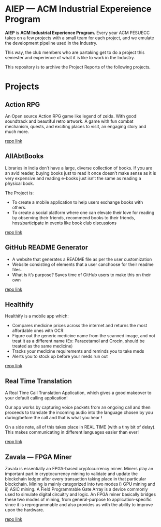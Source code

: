 # AIEP — ACM Industrial Expereience Program

**AIEP** is **ACM Industrial Experience Program.** Every year ACM PESUECC takes on a few projects with a small team for each project, and we emulate the development pipeline used in the Industry.


This way, the club members who are partaking get to do a project this semester and experience of what it is like to work in the Industry.


This repository is to archive the Project Reports of the following projects.

# Projects

## Action RPG

An Open source Action RPG game like legend of zelda. With good soundtrack and beautiful retro artwork. A game with fun combat mechanism, quests, and exciting places to visit, an engaging story and much more.



[repo link](https://github.com/acmpesuecc/actionrpg)

## AllAbtBooks

Libraries in India don’t have a large, diverse collection of books. If you are an avid reader, buying books just to read it once doesn’t make sense as it is very expensive and reading e-books just isn’t the same as reading a physical book.

The Project is:
+ To create a mobile application to help users exchange books with others.
+ To create a social platform where one can elevate their love for reading by observing their friends, recommend books to their friends, host/participate in events like book club discussions



[repo link](https://github.com/acmpesuecc/allabtbooks)

## GitHub README Generator

+ A website that generates a README file as per the user customization
+ Website consisting of elements that a user canchoose for their readme files.
+ What is it’s purpose? Saves time of GitHub users to make this on their own



[repo link](https://github.com/acmpesuecc/readme-generator)

## Healthify

Healthify is a mobile app which:
+ Compares medicine prices across the internet and returns the most affordable ones with OCR
+ Figure out the generic medicine name from the scanned image, and not treat it as a different name (Ex: Paracetamol and Crocin, should be treated as the same medicine)
+ Tracks your medicine requirements and reminds you to take meds
+ Alerts you to stock up before your meds run out



[repo link](https://github.com/acmpesuecc/healthify)

## Real Time Translation

A Real Time Call Translation Application, which gives a good makeover to your default calling application!

Our app works by capturing voice packets from an ongoing call and then proceeds to translate the incoming audio into the language chosen by you during/before the call and that is what you hear !

On a side note, all of this takes place in REAL TIME (with a tiny bit of delay). 
This makes communicating in different languages easier than ever!



[repo link](https://github.com/acmpesuecc/translator)

## Zavala — FPGA Miner

Zavala is essentially an FPGA-based cryptocurrency miner. Miners play an important part in cryptocurrency mining to validate and update the blockchain ledger after every transaction taking place in that particular blockchain. Mining is mainly categorized into two modes i) GPU mining and ii) ASIC mining. A Field Programmable Gate Array is a device commonly used to simulate digital circuitry and logic. An FPGA miner basically bridges these two modes of mining, from general-purpose to application-specific since it is reprogrammable and also provides us with the ability to improve upon the hardware.



[repo link](https://github.com/acmpesuecc/zavala)
